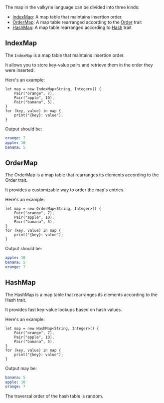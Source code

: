 The map in the valkyrie language can be divided into three kinds:

- [IndexMap](#indexmap): A map table that maintains insertion order.
- [OrderMap](#ordermap): A map table rearranged according to the [Order]() trait
- [HashMap](#hashmap): A map table rearranged according to [Hash]() trait

## IndexMap

The `IndexMap` is a map table that maintains insertion order.

It allows you to store key-value pairs and retrieve them in the order they were inserted.

Here's an example:

```valkyrie
let map = new IndexMap<String, Integer>() {
    Pair("orange", 7),
    Pair("apple", 10),
    Pair("banana", 5),
}
for (key, value) in map {
    print("{key}: value");
}
```

Output should be:

```yaml
orange: 7
apple: 10
banana: 5
```

## OrderMap

The OrderMap is a map table that rearranges its elements according to the Order trait.

It provides a customizable way to order the map's entries.

Here's an example:

```valkyrie
let map = new OrderMap<String, Integer>() {
    Pair("orange", 7),
    Pair("apple", 10),
    Pair("banana", 5),
}
for (key, value) in map {
    print("{key}: value");
}
```

Output should be:

```yaml
apple: 10
banana: 5
orange: 7
```

## HashMap

The HashMap is a map table that rearranges its elements according to the Hash trait.

It provides fast key-value lookups based on hash values.

Here's an example:

```valkyrie
let map = new HashMap<String, Integer>() {
    Pair("orange", 7),
    Pair("apple", 10),
    Pair("banana", 5),
}
for (key, value) in map {
    print("{key}: value");
}
```

Output may be:

```yaml
banana: 5
apple: 10
orange: 7
```

The traversal order of the hash table is random.
